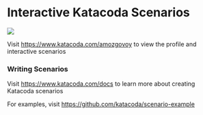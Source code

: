 # Interactive Katacoda Scenarios

[![](http://shields.katacoda.com/katacoda/amozgovoy/count.svg)](https://www.katacoda.com/amozgovoy "Get your profile on Katacoda.com")

Visit https://www.katacoda.com/amozgovoy to view the profile and interactive scenarios

### Writing Scenarios
Visit https://www.katacoda.com/docs to learn more about creating Katacoda scenarios

For examples, visit https://github.com/katacoda/scenario-example
